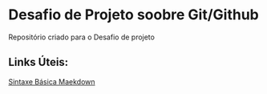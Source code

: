 # Desafio de Projeto soobre Git/Github
Repositório criado para o Desafio de projeto

## Links Úteis:
[Sintaxe Básica Maekdown](https://www.markdownguide.org/basic-syntax/)
